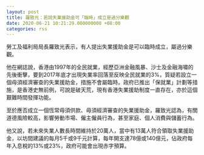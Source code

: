 ```yaml
---
layout: post
title: 羅致光：若說失業援助金可「臨時」成立是過分樂觀
date: 2020-06-21 10:21:29.000000000 +08:00
categories: rss
---
```


勞工及福利局局長羅致光表示，有人提出失業援助金是可以臨時成立，屬過分樂觀。

他在網誌說，香港由1997年的全民就業，經歷亞洲金融風暴、沙士及金融海嘯的先後衝擊，要到2017年底才出現失業率回落至反映全民就業的3%，質疑若設立一個毋須經濟審查的失業援助金，措施不會屬臨時。政府已推出「保就業」計劃等措施，是香港史無前例，可說是破天荒，現有香港失業援助制度一直存在，亦於這個艱難時間發揮功能。

至於應否成立一個恆常毋須供款、毋須經濟審查的失業援助金，羅致光認為，有關道德風險較高，影響勞動巿場、僱主僱員行為，甚至家庭、個人消費與儲蓄行為。

他又說，若未來失業人數長時間維持於20萬人，當中有13萬人符合領取失業援助金，以坊間建議的每月5千或9千元計算，每年開支達78億或140億元，佔政府每年入息稅的13%或23%，政府可能會出現赤字預算。
